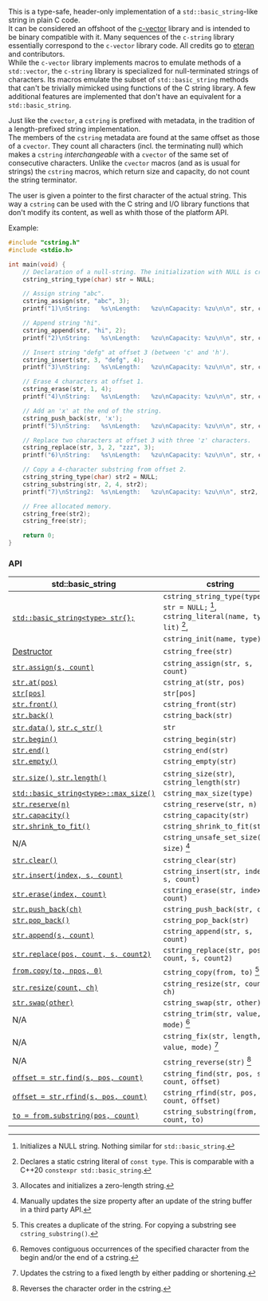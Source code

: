 This is a type-safe, header-only implementation of a `std::basic_string`-like string in plain C code.  
It can be considered an offshoot of the [c-vector](https://github.com/eteran/c-vector) library and is intended to be binary compatible with it. Many sequences of the `c-string` library essentially correspond to the `c-vector` library code. All credits go to [eteran](https://github.com/eteran) and contributors.  
While the `c-vector` library implements macros to emulate methods of a `std::vector`, the `c-string` library is specialized for null-terminated strings of characters. Its macros emulate the subset of `std::basic_string` methods that can't be trivially mimicked using functions of the C string library. A few additional features are implemented that don't have an equivalent for a `std::basic_string`.  
  
Just like the `cvector`, a `cstring` is prefixed with metadata, in the tradition of a length-prefixed string implementation.  
The members of the `cstring` metadata are found at the same offset as those of a `cvector`. They count all characters (incl. the terminating null) which makes a `cstring` _interchangeable_ with a `cvector` of the same set of consecutive characters. Unlike the `cvector` macros (and as is usual for strings) the `cstring` macros, which return size and capacity, do not count the string terminator.  
  
The user is given a pointer to the first character of the actual string. This way a `cstring` can be used with the C string and I/O library functions that don't modify its content, as well as whith those of the platform API.  

Example:  

```c
#include "cstring.h"
#include <stdio.h>

int main(void) {
    // Declaration of a null-string. The initialization with NULL is critical.
    cstring_string_type(char) str = NULL;

    // Assign string "abc".
    cstring_assign(str, "abc", 3);
    printf("1)\nString:   %s\nLength:   %zu\nCapacity: %zu\n\n", str, cstring_length(str), cstring_capacity(str));

    // Append string "hi".
    cstring_append(str, "hi", 2);
    printf("2)\nString:   %s\nLength:   %zu\nCapacity: %zu\n\n", str, cstring_length(str), cstring_capacity(str));

    // Insert string "defg" at offset 3 (between 'c' and 'h').
    cstring_insert(str, 3, "defg", 4);
    printf("3)\nString:   %s\nLength:   %zu\nCapacity: %zu\n\n", str, cstring_length(str), cstring_capacity(str));

    // Erase 4 characters at offset 1.
    cstring_erase(str, 1, 4);
    printf("4)\nString:   %s\nLength:   %zu\nCapacity: %zu\n\n", str, cstring_length(str), cstring_capacity(str));

    // Add an 'x' at the end of the string.
    cstring_push_back(str, 'x');
    printf("5)\nString:   %s\nLength:   %zu\nCapacity: %zu\n\n", str, cstring_length(str), cstring_capacity(str));

    // Replace two characters at offset 3 with three 'z' characters.
    cstring_replace(str, 3, 2, "zzz", 3);
    printf("6)\nString:   %s\nLength:   %zu\nCapacity: %zu\n\n", str, cstring_length(str), cstring_capacity(str));

    // Copy a 4-character substring from offset 2.
    cstring_string_type(char) str2 = NULL;
    cstring_substring(str, 2, 4, str2);
    printf("7)\nString2:  %s\nLength:   %zu\nCapacity: %zu\n\n", str2, cstring_length(str2), cstring_capacity(str2));

    // Free allocated memory.
    cstring_free(str2);
    cstring_free(str);

    return 0;
}

```

### API

| **std::basic_string** | **cstring** |
| --------------------- | ----------- |
| [`std::basic_string<type> str{};`](https://en.cppreference.com/w/cpp/string/basic_string/basic_string) | `cstring_string_type(type) str = NULL;` [^1],<br>`cstring_literal(name, type, lit)` [^2],<br>`cstring_init(name, type)` [^3] |
| [Destructor](https://en.cppreference.com/w/cpp/string/basic_string/%7Ebasic_string) | `cstring_free(str)` |
| [`str.assign(s, count)`](https://en.cppreference.com/w/cpp/string/basic_string/assign) | `cstring_assign(str, s, count)` |
| [`str.at(pos)`](https://en.cppreference.com/w/cpp/string/basic_string/at) | `cstring_at(str, pos)` |
| [`str[pos]`](https://en.cppreference.com/w/cpp/string/basic_string/operator_at) | `str[pos]` |
| [`str.front()`](https://en.cppreference.com/w/cpp/string/basic_string/front) | `cstring_front(str)` |
| [`str.back()`](https://en.cppreference.com/w/cpp/string/basic_string/back) | `cstring_back(str)` |
| [`str.data()`](https://en.cppreference.com/w/cpp/string/basic_string/data), [`str.c_str()`](https://en.cppreference.com/w/cpp/string/basic_string/c_str) | `str` |
| [`str.begin()`](https://en.cppreference.com/w/cpp/string/basic_string/begin) | `cstring_begin(str)` |
| [`str.end()`](https://en.cppreference.com/w/cpp/string/basic_string/end) | `cstring_end(str)` |
| [`str.empty()`](https://en.cppreference.com/w/cpp/string/basic_string/empty) | `cstring_empty(str)` |
| [`str.size()`, `str.length()`](https://en.cppreference.com/w/cpp/string/basic_string/size) | `cstring_size(str)`, `cstring_length(str)` |
| [`std::basic_string<type>::max_size()`](https://en.cppreference.com/w/cpp/string/basic_string/max_size) | `cstring_max_size(type)` |
| [`str.reserve(n)`](https://en.cppreference.com/w/cpp/string/basic_string/reserve) | `cstring_reserve(str, n)` |
| [`str.capacity()`](https://en.cppreference.com/w/cpp/string/basic_string/capacity) | `cstring_capacity(str)` |
| [`str.shrink_to_fit()`](https://en.cppreference.com/w/cpp/string/basic_string/shrink_to_fit) | `cstring_shrink_to_fit(str)` |
| N/A | `cstring_unsafe_set_size(str, size)` [^4] |
| [`str.clear()`](https://en.cppreference.com/w/cpp/string/basic_string/clear) | `cstring_clear(str)` |
| [`str.insert(index, s, count)`](https://en.cppreference.com/w/cpp/string/basic_string/insert) | `cstring_insert(str, index, s, count)` |
| [`str.erase(index, count)`](https://en.cppreference.com/w/cpp/string/basic_string/erase) | `cstring_erase(str, index, count)` |
| [`str.push_back(ch)`](https://en.cppreference.com/w/cpp/string/basic_string/push_back) | `cstring_push_back(str, ch)` |
| [`str.pop_back()`](https://en.cppreference.com/w/cpp/string/basic_string/pop_back) | `cstring_pop_back(str)` |
| [`str.append(s, count)`](https://en.cppreference.com/w/cpp/string/basic_string/append) | `cstring_append(str, s, count)` |
| [`str.replace(pos, count, s, count2)`](https://en.cppreference.com/w/cpp/string/basic_string/replace) | `cstring_replace(str, pos, count, s, count2)` |
| [`from.copy(to, npos, 0)`](https://en.cppreference.com/w/cpp/string/basic_string/copy) | `cstring_copy(from, to)` [^5] |
| [`str.resize(count, ch)`](https://en.cppreference.com/w/cpp/string/basic_string/resize) | `cstring_resize(str, count, ch)` |
| [`str.swap(other)`](https://en.cppreference.com/w/cpp/string/basic_string/swap) | `cstring_swap(str, other)` |
| N/A | `cstring_trim(str, value, mode)` [^6] |
| N/A | `cstring_fix(str, length, value, mode)` [^7] |
| N/A | `cstring_reverse(str)` [^8] |
| [`offset = str.find(s, pos, count)`](https://en.cppreference.com/w/cpp/string/basic_string/find) | `cstring_find(str, pos, s, count, offset)` |
| [`offset = str.rfind(s, pos, count)`](https://en.cppreference.com/w/cpp/string/basic_string/rfind) | `cstring_rfind(str, pos, s, count, offset)` |
| [`to = from.substring(pos, count)`](https://en.cppreference.com/w/cpp/string/basic_string/substring) | `cstring_substring(from, pos, count, to)` |

[^1]: Initializes a NULL string. Nothing similar for `std::basic_string`.  
[^2]: Declares a static cstring literal of `const type`. This is comparable with a C++20 `constexpr std::basic_string`.  
[^3]: Allocates and initializes a zero-length string.  
[^4]: Manually updates the size property after an update of the string buffer in a third party API.  
[^5]: This creates a duplicate of the string. For copying a substring see `cstring_substring()`.  
[^6]: Removes contiguous occurrences of the specified character from the begin and/or the end of a cstring.  
[^7]: Updates the cstring to a fixed length by either padding or shortening.  
[^8]: Reverses the character order in the cstring.  
